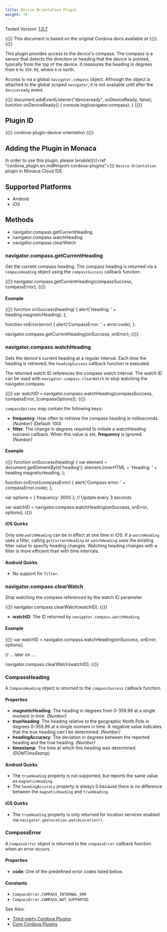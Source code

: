 ```yaml
---
title: Device Orientation Plugin
weight: 70
---
```


Tested Version: [1.0.7](https://github.com/apache/cordova-plugin-device-orientation/releases/tag/1.0.7)

{{<note>}}
This document is based on the original Cordova docs available at {{<link title="Cordova Docs" href="https://github.com/apache/cordova-plugin-device-orientation">}}.
{{</note>}}

This plugin provides access to the device's compass. The compass is a
sensor that detects the direction or heading that the device is pointed,
typically from the top of the device. It measures the heading in degrees
from `0` to `359.99`, where `0` is north.

Access is via a global `navigator.compass` object. Although the object
is attached to the global scoped `navigator`, it is not available until
after the `deviceready` event.

{{<highlight javascript>}}
document.addEventListener("deviceready", onDeviceReady, false);
function onDeviceReady() {
    console.log(navigator.compass);
}
{{</highlight>}}

Plugin ID
---------

{{<highlight javascript>}}
cordova-plugin-device-orientation
{{</highlight>}}

Adding the Plugin in Monaca
---------------------------

In order to use this plugin, please [enable]({{<ref "cordova_plugin.en.md#import-cordova-plugins">}})
`Device Orientation` plugin in Monaca Cloud IDE.

Supported Platforms
-------------------

-   Android
-   iOS

Methods
-------

-   navigator.compass.getCurrentHeading
-   navigator.compass.watchHeading
-   navigator.compass.clearWatch

### navigator.compass.getCurrentHeading

Get the current compass heading. The compass heading is returned via a
`CompassHeading` object using the `compassSuccess` callback function.

{{<highlight javascript>}}
navigator.compass.getCurrentHeading(compassSuccess, compassError);
{{</highlight>}}

#### Example

{{<highlight javascript>}}
function onSuccess(heading) {
    alert('Heading: ' + heading.magneticHeading);
};

function onError(error) {
    alert('CompassError: ' + error.code);
};

navigator.compass.getCurrentHeading(onSuccess, onError);
{{</highlight>}}

### navigator.compass.watchHeading

Gets the device's current heading at a regular interval. Each time the
heading is retrieved, the `headingSuccess` callback function is
executed.

The returned watch ID references the compass watch interval. The watch
ID can be used with `navigator.compass.clearWatch` to stop watching the
navigator.compass.

{{<highlight javascript>}}
var watchID = navigator.compass.watchHeading(compassSuccess, compassError, [compassOptions]);
{{</highlight>}}

`compassOptions` may contain the following keys:

-   **frequency**: How often to retrieve the compass heading in
    milliseconds. *(Number)* (Default: 100)
-   **filter**: The change in degrees required to initiate a
    watchHeading success callback. When this value is set, **frequency**
    is ignored. *(Number)*

#### Example

{{<highlight javascript>}}
function onSuccess(heading) {
    var element = document.getElementById('heading');
    element.innerHTML = 'Heading: ' + heading.magneticHeading;
};

function onError(compassError) {
    alert('Compass error: ' + compassError.code);
};

var options = {
    frequency: 3000
}; // Update every 3 seconds

var watchID = navigator.compass.watchHeading(onSuccess, onError, options);
{{</highlight>}}

#### iOS Quirks

Only one `watchHeading` can be in effect at one time in iOS. If a
`watchHeading` uses a filter, calling `getCurrentHeading` or
`watchHeading` uses the existing filter value to specify heading
changes. Watching heading changes with a filter is more efficient than
with time intervals.

#### Android Quirks

-   No support for `filter`.

### navigator.compass.clearWatch

Stop watching the compass referenced by the watch ID parameter.

{{<highlight javascript>}}
navigator.compass.clearWatch(watchID);
{{</highlight>}}

-   **watchID**: The ID returned by `navigator.compass.watchHeading`.

#### Example

{{<highlight javascript>}}
var watchID = navigator.compass.watchHeading(onSuccess, onError, options);

// ... later on ...

navigator.compass.clearWatch(watchID);
{{</highlight>}}

### CompassHeading

A `CompassHeading` object is returned to the `compassSuccess` callback
function.

#### Properties

-   **magneticHeading**: The heading in degrees from 0-359.99 at a
    single moment in time. *(Number)*
-   **trueHeading**: The heading relative to the geographic North Pole
    in degrees 0-359.99 at a single moment in time. A negative value
    indicates that the true heading can't be determined. *(Number)*
-   **headingAccuracy**: The deviation in degrees between the reported
    heading and the true heading. *(Number)*
-   **timestamp**: The time at which this heading was determined.
    *(DOMTimeStamp)*

#### Android Quirks

-   The `trueHeading` property is not supported, but reports the same
    value as `magneticHeading`.
-   The `headingAccuracy` property is always 0 because there is no
    difference between the `magneticHeading` and `trueHeading`.

#### iOS Quirks

-   The `trueHeading` property is only returned for location services
    enabled via `navigator.geolocation.watchLocation()`.

### CompassError

A `CompassError` object is returned to the `compassError` callback
function when an error occurs.

#### Properties

-   **code**: One of the predefined error codes listed below.

#### Constants

-   `CompassError.COMPASS_INTERNAL_ERR`
-   `CompassError.COMPASS_NOT_SUPPORTED`

See Also:

- [Third-party Cordova Plugins](../../third_party_phonegap)
- [Core Cordova Plugins](../../cordova_6.5)
